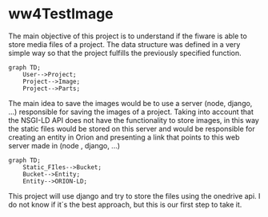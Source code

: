 # ww4TestImage
The main objective of this project is to understand if the fiware is able to store media files of a project.
The data structure was defined in a very simple way so that the project fulfills the previously specified function.
```mermaid
graph TD;
    User-->Project;
    Project-->Image;
    Project-->Parts;
```

The main idea to save the images would be to use a server (node, django, ...) responsible for saving the images of a 
project. Taking into account that the NSGI-LD API does not have the functionality to store images, in this way the 
static files would be stored on this server and would be responsible for creating an entity in Orion and presenting a 
link that points to this web server made in (node , django, ...)

```mermaid
graph TD;
    Static_FIles-->Bucket;
    Bucket-->Entity;
    Entity-->ORION-LD;
```
This project will use django and try to store the files using the onedrive api. I do not know if it´s the best approach, 
but this is our first step to take it.  